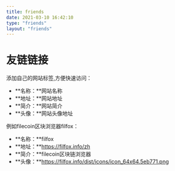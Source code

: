 ```yaml
---
title: friends
date: 2021-03-10 16:42:10
type: "friends"
layout: "friends"
---
```


# 友链链接
添加自己的网站标签,方便快速访问：
* **名称：**网站名称
* **地址：**网站地址
* **简介：**网站简介
* **头像：**网站头像地址

例如filecoin区块浏览器filfox：
* **名称：**filfox
* **地址：**https://filfox.info/zh
* **简介：**filecoin区块链浏览器
* **头像：**https://filfox.info/dist/icons/icon_64x64.5eb771.png
